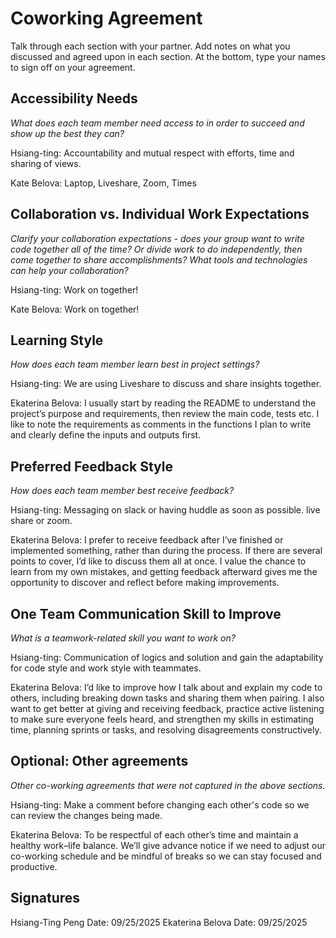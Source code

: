 # Coworking Agreement

Talk through each section with your partner. Add notes on what you discussed and agreed upon in each section. At the bottom, type your names to sign off on your agreement.


## Accessibility Needs
*What does each team member need access to in order to succeed and show up the best they can?*


Hsiang-ting: Accountability and mutual respect with efforts, time and sharing of views.


Kate Belova: Laptop, Liveshare, Zoom, Times


## Collaboration vs. Individual Work Expectations
*Clarify your collaboration expectations - does your group want to write code together all of the time? Or divide work to do independently, then come together to share accomplishments? What tools and technologies can help your collaboration?*


Hsiang-ting: Work on together!

Kate Belova: Work on together!


## Learning Style
*How does each team member learn best in project settings?*


Hsiang-ting: We are using Liveshare to discuss and share insights together.

Ekaterina Belova: I usually start by reading the README to understand the project’s purpose and requirements, then review the main code, tests etc. I like to note the requirements as comments in the functions I plan to write and clearly define the inputs and outputs first.


## Preferred Feedback Style
*How does each team member best receive feedback?*


Hsiang-ting: Messaging on slack or having huddle as soon as possible. live share or zoom.

Ekaterina Belova: I prefer to receive feedback after I’ve finished or implemented something, rather than during the process. If there are several points to cover, I’d like to discuss them all at once. I value the chance to learn from my own mistakes, and getting feedback afterward gives me the opportunity to discover and reflect before making improvements.


## One Team Communication Skill to Improve
*What is a teamwork-related skill you want to work on?*


Hsiang-ting: Communication of logics and solution and gain the adaptability for code style and work style with teammates.


Ekaterina Belova: I’d like to improve how I talk about and explain my code to others, including breaking down tasks and sharing them when pairing. I also want to get better at giving and receiving feedback, practice active listening to make sure everyone feels heard, and strengthen my skills in estimating time, planning sprints or tasks, and resolving disagreements constructively.


## Optional: Other agreements
*Other co-working agreements that were not captured in the above sections.*


Hsiang-ting: Make a comment before changing each other's code so we can review the changes being made.


Ekaterina Belova: To be respectful of each other’s time and maintain a healthy work–life balance. We’ll give advance notice if we need to adjust our co-working schedule and be mindful of breaks so we can stay focused and productive.


## Signatures
Hsiang-Ting Peng
Date: 09/25/2025
Ekaterina Belova
Date: 09/25/2025

